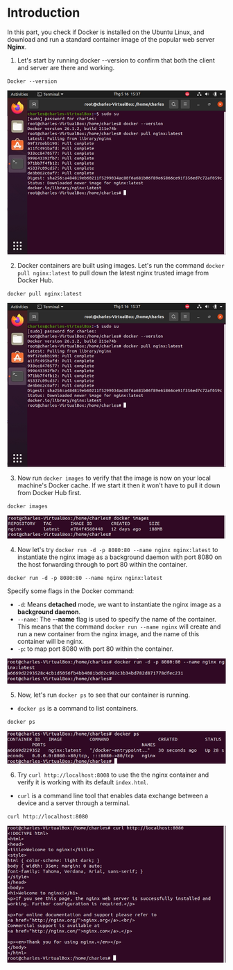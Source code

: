 # Introduction

In this part, you check if Docker is installed on the Ubuntu Linux, and download and run a standard container image of the popular web server **Nginx**.

1. Let's start by running docker --version to confirm that both the client and server are there and working.

```
Docker --version
```

![ConnectPrivate](/images/1.Docker-Basic/1.DockerBasic.png)

2. Docker containers are built using images. Let's run the command `docker pull nginx:latest` to pull down the latest nginx trusted image from Docker Hub.

```
docker pull nginx:latest
```

![ConnectPrivate](/images/1.Docker-Basic/1.DockerBasic.png)

3. Now run `docker images` to verify that the image is now on your local machine's Docker cache. If we start it then it won't have to pull it down from Docker Hub first.

```
docker images
```

![ConnectPrivate](/images/1.Docker-Basic/2.DockerBasic.png)

4. Now let's try `docker run -d -p 8080:80 --name nginx nginx:latest` to instantiate the nginx image as a background daemon with port 8080 on the host forwarding through to port 80 within the container.

```
docker run -d -p 8080:80 --name nginx nginx:latest
```

Specify some flags in the Docker command:
   - `-d`: Means **detached** mode,  we want to instantiate the nginx image as a **background daemon**.
   - `--name`: The **--name** flag is used to specify the name of the container. This means that the command `docker run --name nginx` will create and run a new container from the nginx image, and the name of this container will be nginx.
   - `-p`: to map port 8080 with port 80 within the container.

![ConnectPrivate](/images/1.Docker-Basic/3.DockerBasic.png)

5. Now, let's run `docker ps` to see that our container is running.
- `docker ps` is a command to list containers. 

```
docker ps
``` 

![ConnectPrivate](/images/1.Docker-Basic/4.DockerBasic.png)

6. Try `curl http://localhost:8008` to use the the nginx container and verify it is working with its default `index.html`.
- `curl` is a command line tool that enables data exchange between a device and a server through a terminal.

```
curl http://localhost:8080
```

![ConnectPrivate](/images/1.Docker-Basic/5.DockerBasic.png)